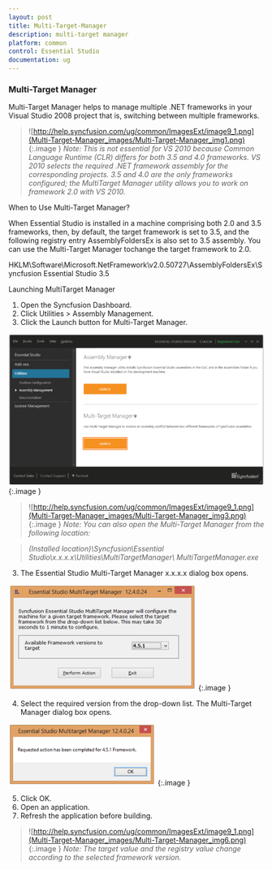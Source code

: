 ```yaml
---
layout: post
title: Multi-Target-Manager
description: multi-target manager
platform: common
control: Essential Studio
documentation: ug
---
```


### Multi-Target Manager

Multi-Target Manager helps to manage multiple .NET frameworks in your Visual Studio 2008 project that is, switching between multiple frameworks.

> ![http://help.syncfusion.com/ug/common/ImagesExt/image9_1.png](Multi-Target-Manager_images/Multi-Target-Manager_img1.png)
{:.image }
_Note: This is not essential for VS 2010 because Common Language Runtime (CLR) differs for both 3.5 and 4.0 frameworks. VS 2010 selects the required .NET framework assembly for the corresponding projects. 3.5 and 4.0 are the only frameworks configured; the MultiTarget Manager utility allows you to work on framework 2.0 with VS 2010._

When to Use Multi-Target Manager?

When Essential Studio is installed in a machine comprising both 2.0 and 3.5 frameworks, then, by default, the target framework is set to 3.5, and the following registry entry AssemblyFoldersEx is also set to 3.5 assembly. You can use the Multi-Target Manager tochange the target framework to 2.0. 

HKLM\Software\Microsoft\.NetFramework\v2.0.50727\AssemblyFoldersEx\Syncfusion Essential Studio 3.5

Launching MultiTarget Manager 

1. Open the Syncfusion Dashboard.
1. Click Utilities > Assembly Management.
2. Click the Launch button for Multi-Target Manager.



![](Multi-Target-Manager_images/Multi-Target-Manager_img2.png)
{:.image }


> ![http://help.syncfusion.com/ug/common/ImagesExt/image9_1.png](Multi-Target-Manager_images/Multi-Target-Manager_img3.png)
{:.image }
_Note: You can also open the Multi-Target Manager from the following location:_

> _(Installed location)\Syncfusion\Essential Studio\x.x.x.x\Utilities\MultiTargetManager\ MultiTargetManager.exe_



3. The Essential Studio Multi-Target Manager x.x.x.x dialog box opens.



![](Multi-Target-Manager_images/Multi-Target-Manager_img4.png)
{:.image }




4. Select the required version from the drop-down list. The Multi-Target Manager dialog box opens.



![](Multi-Target-Manager_images/Multi-Target-Manager_img5.png)
{:.image }




5. Click OK.
6. Open an application.
7. Refresh the application before building.



> ![http://help.syncfusion.com/ug/common/ImagesExt/image9_1.png](Multi-Target-Manager_images/Multi-Target-Manager_img6.png)
{:.image }
_Note: The target value and the registry value change according to the selected framework version._

